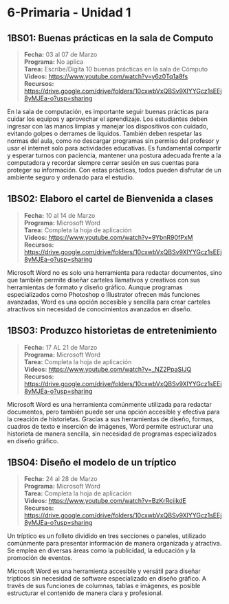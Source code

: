 # 6-Primaria - Unidad 1

## 1BS01: Buenas prácticas en la sala de Computo

> <i class="bi bi-calendar"></i> **Fecha:** 03 al 07 de Marzo<br><i class="bi bi-laptop"></i> **Programa:** No aplica <br><i class="bi bi-clipboard-check"></i> **Tarea:** Escribe/Digita 10 buenas prácticas en la sala de Cómputo <br><i class="bi bi-youtube txt-red"></i> **Videos:** https://www.youtube.com/watch?v=y6z0Tq1a8fs<br> <i class="bi bi-backpack"></i> **Recursos:** https://drive.google.com/drive/folders/10cxwbVxQBSv9XlYYGcz1sEEj8yMJEa-o?usp=sharing

En la sala de computación, es importante seguir buenas prácticas para cuidar los equipos y aprovechar el aprendizaje. Los estudiantes deben ingresar con las manos limpias y manejar los dispositivos con cuidado, evitando golpes o derrames de líquidos. También deben respetar las normas del aula, como no descargar programas sin permiso del profesor y usar el internet solo para actividades educativas. Es fundamental compartir y esperar turnos con paciencia, mantener una postura adecuada frente a la computadora y recordar siempre cerrar sesión en sus cuentas para proteger su información. Con estas prácticas, todos pueden disfrutar de un ambiente seguro y ordenado para el estudio.

## 1BS02: Elaboro el cartel de Bienvenida a clases

> <i class="bi bi-calendar"></i> **Fecha:** 10 al 14 de Marzo<br><i class="bi bi-laptop"></i> **Programa:** Microsoft Word <br><i class="bi bi-clipboard-check"></i> **Tarea:** Completa la hoja de aplicación <br><i class="bi bi-youtube txt-red"></i> **Videos:** https://www.youtube.com/watch?v=9YbnR90fPxM<br> <i class="bi bi-backpack"></i> **Recursos:** https://drive.google.com/drive/folders/10cxwbVxQBSv9XlYYGcz1sEEj8yMJEa-o?usp=sharing

Microsoft Word no es solo una herramienta para redactar documentos, sino que también permite diseñar carteles llamativos y creativos con sus herramientas de formato y diseño gráfico. Aunque programas especializados como Photoshop o Illustrator ofrecen más funciones avanzadas, Word es una opción accesible y sencilla para crear carteles atractivos sin necesidad de conocimientos avanzados en diseño.

## 1BS03: Produzco historietas de entretenimiento

> <i class="bi bi-calendar"></i> **Fecha:** 17 AL 21 de Marzo<br><i class="bi bi-laptop"></i> **Programa:** Microsoft Word <br><i class="bi bi-clipboard-check"></i> **Tarea:** Completa la hoja de aplicación<br><i class="bi bi-youtube txt-red"></i> **Videos:** https://www.youtube.com/watch?v=_NZ2PpaSIJQ<br> <i class="bi bi-backpack"></i> **Recursos:** https://drive.google.com/drive/folders/10cxwbVxQBSv9XlYYGcz1sEEj8yMJEa-o?usp=sharing

Microsoft Word es una herramienta comúnmente utilizada para redactar documentos, pero también puede ser una opción accesible y efectiva para la creación de historietas. Gracias a sus herramientas de diseño, formas, cuadros de texto e inserción de imágenes, Word permite estructurar una historieta de manera sencilla, sin necesidad de programas especializados en diseño gráfico.

<div class="currentTheme">

## 1BS04: Diseño el modelo de un tríptico

> <i class="bi bi-calendar"></i> **Fecha:** 24 al 28 de Marzo<br><i class="bi bi-laptop"></i> **Programa:** Microsoft Word <br><i class="bi bi-clipboard-check"></i> **Tarea:** Completa la hoja de aplicación<br><i class="bi bi-youtube txt-red"></i> **Videos:** https://www.youtube.com/watch?v=BzKrRciikdE<br> <i class="bi bi-backpack"></i> **Recursos:** https://drive.google.com/drive/folders/10cxwbVxQBSv9XlYYGcz1sEEj8yMJEa-o?usp=sharing

Un tríptico es un folleto dividido en tres secciones o paneles, utilizado comúnmente para presentar información de manera organizada y atractiva. Se emplea en diversas áreas como la publicidad, la educación y la promoción de eventos.

Microsoft Word es una herramienta accesible y versátil para diseñar trípticos sin necesidad de software especializado en diseño gráfico. A través de sus funciones de columnas, tablas e imágenes, es posible estructurar el contenido de manera clara y profesional.

</div>